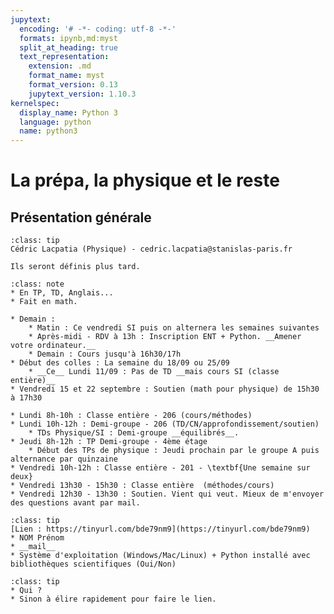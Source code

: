 ```yaml
---
jupytext:
  encoding: '# -*- coding: utf-8 -*-'
  formats: ipynb,md:myst
  split_at_heading: true
  text_representation:
    extension: .md
    format_name: myst
    format_version: 0.13
    jupytext_version: 1.10.3
kernelspec:
  display_name: Python 3
  language: python
  name: python3
---
```


# La prépa, la physique et le reste

## Présentation générale

```{admonition} Enseignant - Coordonnées
:class: tip
Cédric Lacpatia (Physique) - cedric.lacpatia@stanislas-paris.fr
```

````{margin} Groupes de colles
Ils seront définis plus tard.

````
````{admonition} Demi-groupe
:class: note
* En TP, TD, Anglais...
* Fait en math.
````


````{sidebar} Début d'année
* Demain : 
    * Matin : Ce vendredi SI puis on alternera les semaines suivantes
    * Après-midi - RDV à 13h : Inscription ENT + Python. __Amener votre ordinateur.__
    * Demain : Cours jusqu'à 16h30/17h
* Début des colles : La semaine du 18/09 ou 25/09
    * __Ce__ Lundi 11/09 : Pas de TD __mais cours SI (classe entière)__
* Vendredi 15 et 22 septembre : Soutien (math pour physique) de 15h30 à 17h30
````
```{topic} Emploi du temps de physique
* Lundi 8h-10h : Classe entière - 206 (cours/méthodes)
* Lundi 10h-12h : Demi-groupe - 206 (TD/CN/approfondissement/soutien)
    * TDs Physique/SI : Demi-groupe __équilibrés__.
* Jeudi 8h-12h : TP Demi-groupe - 4ème étage
    * Début des TPs de physique : Jeudi prochain par le groupe A puis alternance par quinzaine
* Vendredi 10h-12h : Classe entière - 201 - \textbf{Une semaine sur deux}
* Vendredi 13h30 - 15h30 : Classe entière  (méthodes/cours)
* Vendredi 12h30 - 13h30 : Soutien. Vient qui veut. Mieux de m'envoyer des questions avant par mail.
```

````{admonition} Présentation
:class: tip
[Lien : https://tinyurl.com/bde79nm9](https://tinyurl.com/bde79nm9)
* NOM Prénom
* __mail__
* Système d'exploitation (Windows/Mac/Linux) + Python installé avec bibliothèques scientifiques (Oui/Non)
````

````{admonition} Délégué
:class: tip
* Qui ?
* Sinon à élire rapidement pour faire le lien.
````